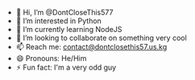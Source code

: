 - 👋 Hi, I’m @DontCloseThis577
- 👀 I’m interested in Python
- 🌱 I’m currently learning NodeJS
- 💞️ I’m looking to collaborate on something very cool
- 📫 Reach me: contact@dontclosethis57.us.kg
- 😄 Pronouns: He/Him
- ⚡ Fun fact: I'm a very odd guy

<!---
DontCloseThis57/DontCloseThis57 is a ✨ special ✨ repository because its `README.md` (this file) appears on your GitHub profile.
You can click the Preview link to take a look at your changes.
--->
